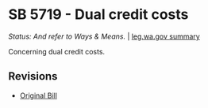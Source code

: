 # SB 5719 - Dual credit costs
*Status: And refer to Ways & Means.* | [leg.wa.gov summary](https://app.leg.wa.gov/billsummary?BillNumber=5719&Year=2021)

Concerning dual credit costs.

## Revisions
* [Original Bill](1/)